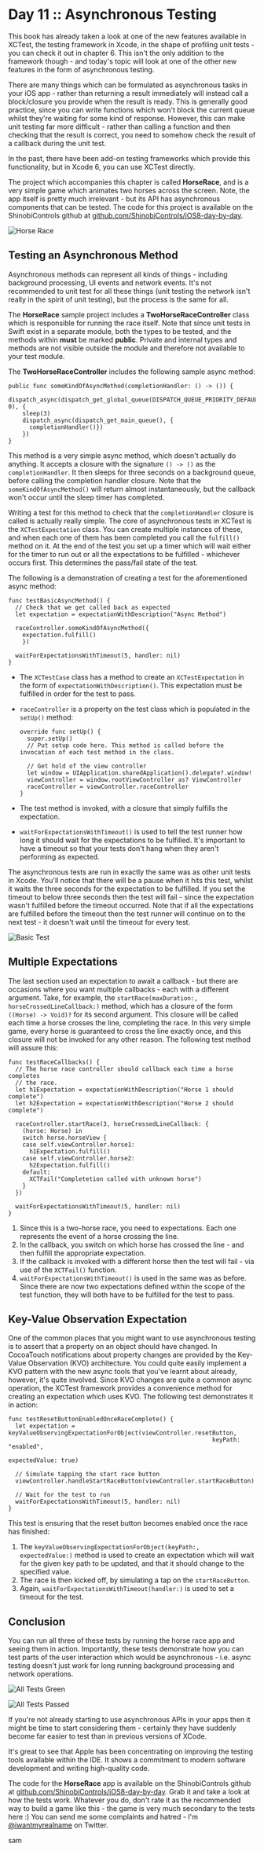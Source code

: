 # Day 11 :: Asynchronous Testing

This book has already taken a look at one of the new features available
in XCTest, the testing framework in Xcode, in the shape of profiling unit
tests - you can check it out in chapter 6.
This isn't the only addition to the framework though - and today's topic will
look at one of the other new features in the form of asynchronous testing.

There are many things which can be formulated as asynchronous tasks in your
iOS app - rather than returning a result immediately will instead call a block/closure
you provide when the result is ready. This is generally good practice, since you
can write functions which won't block the current queue whilst they're waiting for
some kind of response. However, this can make unit testing far more difficult -
rather than calling a function and then checking that the result is correct, you
need to somehow check the result of a callback during the unit test.

In the past, there have been add-on testing frameworks which provide this functionality,
but in Xcode 6, you can use XCTest directly.

The project which accompanies this chapter is called __HorseRace__, and is a very
simple game which animates two horses across the screen. Note, the app itself
is pretty much irrelevant - but its API has asynchronous components that can be
tested. The code for this project is available on the ShinobiControls github at
[github.com/ShinobiControls/iOS8-day-by-day](https://github.com/ShinobiControls/iOS8-day-by-day).

![Horse Race](images/11/horse_race.png)

## Testing an Asynchronous Method

Asynchronous methods can represent all kinds of things - including background
processing, UI events and network events. It's not recommended to unit test for
all these things (unit testing the network isn't really in the spirit of unit
testing), but the process is the same for all.

The __HorseRace__ sample project includes a __TwoHorseRaceController__ class which
is responsible for running the race itself. Note that since unit tests in Swift
exist in a separate module, both the types to be tested, and the methods within
__must__ be marked __public__. Private and internal types and methods are not
visible outside the module and therefore not available to your test module.

The __TwoHorseRaceController__ includes the following sample async method:

    public func someKindOfAsyncMethod(completionHandler: () -> ()) {
      dispatch_async(dispatch_get_global_queue(DISPATCH_QUEUE_PRIORITY_DEFAULT, 0), {
        sleep(3)
        dispatch_async(dispatch_get_main_queue(), {
          completionHandler()})
        })
    }

This method is a very simple async method, which doesn't actually do anything. It
accepts a closure with the signature `() -> ()` as the `completionHandler`. It then
sleeps for three seconds on a background queue, before calling the completion handler
closure. Note that the `someKindOfAsyncMethod()` will return almost instantaneously,
but the callback won't occur until the sleep timer has completed.

Writing a test for this method to check that the `completionHandler` closure is
called is actually really simple. The core of asynchronous tests in XCTest is the
`XCTestExpectation` class. You can create multiple instances of these, and when
each one of them has been completed you call the `fulfill()` method on it. At the
end of the test you set up a timer which will wait either for the timer to run
out or all the expectations to be fulfilled - whichever occurs first. This determines
the pass/fail state of the test.

The following is a demonstration of creating a test for the aforementioned async
method:

    func testBasicAsyncMethod() {
      // Check that we get called back as expected
      let expectation = expectationWithDescription("Async Method")

      raceController.someKindOfAsyncMethod({
        expectation.fulfill()
        })

      waitForExpectationsWithTimeout(5, handler: nil)
    }

- The `XCTestCase` class has a method to create an `XCTestExpectation` in the form
of `expectationWithDescription()`. This expectation must be fulfilled in order for
the test to pass.
- `raceController` is a property on the test class which is populated in the
`setUp()` method:

      override func setUp() {
        super.setUp()
        // Put setup code here. This method is called before the invocation of each test method in the class.

        // Get hold of the view controller
        let window = UIApplication.sharedApplication().delegate?.window!
        viewController = window.rootViewController as? ViewController
        raceController = viewController.raceController
      }

- The test method is invoked, with a closure that simply fulfills the expectation.
- `waitForExpectationsWithTimeout()` is used to tell the test runner how long it
should wait for the expectations to be fulfilled. It's important to have a timeout
so that your tests don't hang when they aren't performing as expected.

The asynchronous tests are run in exactly the same was as other unit tests in
Xcode. You'll notice that there will be a pause when it hits this test, whilst it
waits the three seconds for the expectation to be fulfilled. If you set the timeout
to below three seconds then the test will fail - since the expectation wasn't
fulfilled before the timeout occurred. Note that if all the expectations are
fulfilled before the timeout then the test runner will continue on to the next
test - it doesn't wait until the timeout for every test.

![Basic Test](images/11/basic_test_green.png)


## Multiple Expectations

The last section used an expectation to await a callback - but there are occasions
where you want multiple callbacks - each with a different argument. Take, for
example, the `startRace(maxDuration:, horseCrossedLineCallback:)` method, which
has a closure of the form `((Horse) -> Void)?` for its second argument. This closure
will be called each time a horse crosses the line, completing the race. In this
very simple game, every horse is guaranteed to cross the line exactly once, and
this closure will not be invoked for any other reason. The following test method
will assure this:

    func testRaceCallbacks() {
      // The horse race controller should callback each time a horse completes
      // the race.
      let h1Expectation = expectationWithDescription("Horse 1 should complete")
      let h2Expectation = expectationWithDescription("Horse 2 should complete")

      raceController.startRace(3, horseCrossedLineCallback: {
        (horse: Horse) in
        switch horse.horseView {
        case self.viewController.horse1:
          h1Expectation.fulfill()
        case self.viewController.horse2:
          h2Expectation.fulfill()
        default:
          XCTFail("Completetion called with unknown horse")
        }
      })

      waitForExpectationsWithTimeout(5, handler: nil)
    }

1. Since this is a two-horse race, you need to expectations. Each one represents
the event of a horse crossing the line.
2. In the callback, you switch on which horse has crossed the line - and then
fulfill the appropriate expectation.
3. If the callback is invoked with a different horse then the test will fail - via
use of the `XCTFail()` function.
4. `waitForExpectationsWithTimeout()` is used in the same was as before. Since there
are now two expectations defined within the scope of the test function, they will
both have to be fulfilled for the test to pass.

## Key-Value Observation Expectation

One of the common places that you might want to use asynchronous testing is to
assert that a property on an object should have changed. In CocoaTouch notifications
about property changes are provided by the Key-Value Observation (KVO) architecture.
You could quite easily implement a KVO pattern with the new async tools that you've
learnt about already, however, it's quite involved. Since KVO changes are quite
a common async operation, the XCTest framework provides a convenience method
for creating an expectation which uses KVO. The following test demonstrates it
in action:

    func testResetButtonEnabledOnceRaceComplete() {
      let expectation = keyValueObservingExpectationForObject(viewController.resetButton,
                                                              keyPath: "enabled",
                                                              expectedValue: true)

      // Simulate tapping the start race button
      viewController.handleStartRaceButton(viewController.startRaceButton)

      // Wait for the test to run
      waitForExpectationsWithTimeout(5, handler: nil)
    }

This test is ensuring that the reset button becomes enabled once the race has
finished:
1. The `keyValueObservingExpectationForObject(keyPath:, expectedValue:)` method
is used to create an expectation which will wait for the given key path to be
updated, and that it should change to the specified value.
2. The race is then kicked off, by simulating a tap on the `startRaceButton`.
3. Again, `waitForExpectationsWithTimeout(handler:)` is used to set a timeout for
the test.


## Conclusion

You can run all three of these tests by running the horse race app and seeing
them in action. Importantly, these tests demonstrate how you can test parts of
the user interaction which would be asynchronous - i.e. async testing doesn't just
work for long running background processing and network operations.

![All Tests Green](images/11/all_tests_green.png)

![All Tests Passed](images/11/all_tests_passed.png)

If you're not already starting to use asynchronous APIs in your apps then it
might be time to start considering them - certainly they have suddenly become
far easier to test than in previous versions of XCode.

It's great to see that Apple has been concentrating on improving the testing
tools available within the IDE. It shows a commitment to modern software development
and writing high-quality code.

The code for the __HorseRace__ app is available on the ShinobiControls github at
[github.com/ShinobiControls/iOS8-day-by-day](https://github.com/ShinobiControls/iOS8-day-by-day).
Grab it and take a look at how the tests work. Whatever you do, don't rate it as
the recommended way to build a game like this - the game is very much secondary
to the tests here :) You can send me some complaints and hatred - I'm
[@iwantmyrealname](https://twitter.com/iwantmyrealname) on Twitter.


sam
